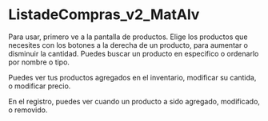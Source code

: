 # ListadeCompras_v2_MatAlv

Para usar, primero ve a la pantalla de productos. Elige los productos que necesites con los botones a la derecha de un producto, para aumentar o disminuir la cantidad.
Puedes buscar un producto en especifico o ordenarlo por nombre o tipo.

Puedes ver tus productos agregados en el inventario, modificar su cantida, o modificar precio.

En el registro, puedes ver cuando un producto a sido agregado, modificado, o removido.
